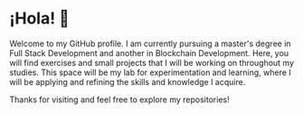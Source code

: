 # ¡Hola! 👋

Welcome to my GitHub profile. I am currently pursuing a master's degree in Full Stack Development and another in Blockchain Development. Here, you will find exercises and small projects that I will be working on throughout my studies. This space will be my lab for experimentation and learning, where I will be applying and refining the skills and knowledge I acquire.

Thanks for visiting and feel free to explore my repositories!